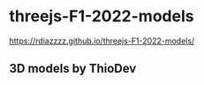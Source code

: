 # threejs-F1-2022-models
https://rdiazzzz.github.io/threejs-F1-2022-models/
## 3D models by ThioDev
